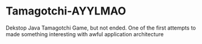 # Tamagotchi-AYYLMAO
Dekstop Java Tamagotchi Game, but not ended. One of the first attempts to made something interesting with awful application architecture
